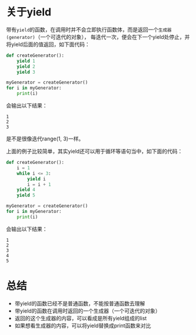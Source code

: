 # 关于yield
带有`yield`的函数，在调用时并不会立即执行函数体，而是返回一个`生成器(generator)`（一个可迭代的对象），
每迭代一次，便会在下一个yield处停止，并将yield后面的值返回，如下面代码：
```python
def createGenerator():
    yield 1
    yield 2
    yield 3

myGenerator = createGenerator()
for i in myGenerator:
    print(i)
```
会输出以下结果：
```
1
2
3
```
是不是很像迭代range(1, 3)一样。

上面的例子比较简单，其实yield还可以用于循环等语句当中，如下面的代码：
```python
def createGenerator():
    i = 1
    while i <= 3:
        yield i
        i = i + 1
    yield 4
    yield 5

myGenerator = createGenerator()
for i in myGenerator:
    print(i)
```
会输出以下结果：
```
1
2
3
4
5
```

# 总结
- 带yield的函数已经不是普通函数，不能按普通函数去理解
- 带yield的函数在调用时返回的一个生成器（一个可迭代的对象）
- 返回的这个生成器的内容，可以看成是所有yield组成的list
- 如果想看生成器的内容，可以将yield替换成print函数来对比
